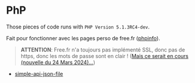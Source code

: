# PhP

Those pieces of code runs with `PHP Version 5.1.3RC4-dev`.

Fait pour fonctionner avec les pages perso de free.fr ([phpinfo](http://raphael.camus.free.fr/phpinfo)).

> **ATTENTION**: Free.fr n'a toujours pas implémenté SSL, donc pas de https, donc les mots de passe sont en clair !
> ([Mais ce serait en cours (nouvelle du 24 Mars 2024)...](https://www.busyspider.fr/Actu/news_24743_Free-les-pages-perso-sont-en-cours-de-migration-en-version-securisee-https-comme-annonce-lors-de-la-journee-des-communautes-free.php))

- [simple-api-json-file](simple-api-json-file/README.md)
